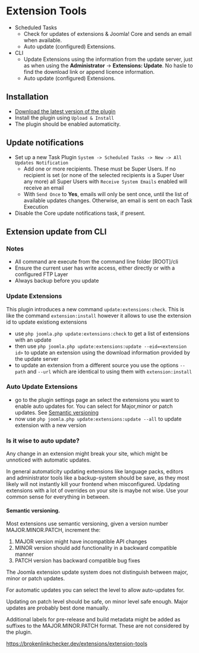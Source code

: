 # Extension Tools

- Scheduled Tasks
    - Check for updates of extensions & Joomla! Core and sends an email when available.
    - Auto update (configured) Extensions.
- CLI
    - Update Extensions using the information from the update server, just as when using the **Administrator** → **Extensions: Update**. No hasle to find the download link or append licence information.
    - Auto update (configured) Extensions.


## Installation

- [Download the latest version of the plugin](https://github.com/brbrbr/plg_system_extensiontools/releases/latest)
- Install the plugin using `Upload & Install`
- The plugin should be enabled automaticity.

## Update notifications

- Set up a new Task Plugin `System -> Scheduled Tasks -> New -> All Updates Notification`
    - Add one or more recipients. These must be Super Users. If no recipient is set (or none of the selected recipients is a Super User any more) all Super Users with `Receive System Emails` enabled will receive an email
    - With `Send Once` to **Yes**, emails will only be sent once, until the list of available updates changes. Otherwise, an email is sent on each Task Execution
- Disable the Core update notifications task, if present.

## Extension update from CLI

### Notes
- All command are execute from the command line folder [ROOT]/cli
- Ensure the current user has write access, either directly or with a configured FTP Layer
- Always backup before you update

 ### Update Extensions

 This plugin introduces a new command `update:extensions:check`. This is like the command `extension:install` however it allows to use the extension id to update existiong extensions
 - use `php joomla.php update:extensions:check` to get a list of extensions with an update
 - then use `php joomla.php update:extensions:update --eid=<extension id>` to update an extension using the download information provided by the update server
 - to update an extension from a different source you use the options `--path` and `--url` which are identical to using them with `extension:install`

 ### Auto Update Extensions
 - go to the plugin settings page an select the extensions you want to enable auto updates for. You can select for Major,minor or patch updates. See [Semantic versioning](#semantic-versioning)
 - now use `php joomla.php update:extensions:update --all` to update extension with a new version

 ### Is it wise to auto update?

 Any change in an extension might break your site, which might be unnoticed with automatic updates. 

 In general automaticity updating extensions like language packs, editors and administrator tools like a backup-system should be save, as they most likely will not instantly kill your frontend when misconfigured. Updating extensions with a lot of overrides on your site is maybe not wise. Use your common sense for everything in between.


#### Semantic versioning.
Most extensions use semantic versioning, given a version number MAJOR.MINOR.PATCH, increment the:

1. MAJOR version might have incompatible API changes
2. MINOR version should add functionality in a backward compatible manner
3. PATCH version has backward compatible bug fixes


The Joomla extension update system does not distinguish between major, minor or patch updates. 

For automatic updates you can select the level to allow auto-updates for. 

Updating on patch level should be safe, on minor level safe enough. Major updates are probably best done manually.


Additional labels for pre-release and build metadata might be added as suffixes to the MAJOR.MINOR.PATCH format. These are not considered by the plugin.

https://brokenlinkchecker.dev/extensions/extension-tools